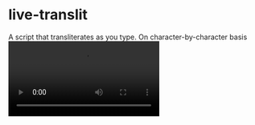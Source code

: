 # live-translit
A script that transliterates as you type. On character-by-character basis
![Demo](demo.mp4)
